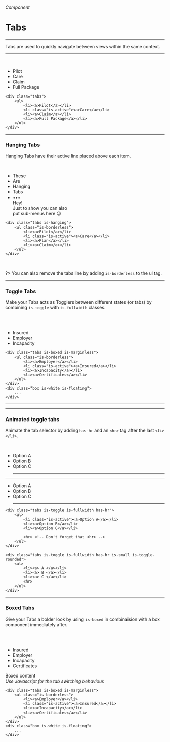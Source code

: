 <h6 class="is-uppercase has-text-grey has-text-weight-medium">Component</h6><h1 class="title is-family-secondary">Tabs</h1>
<hr class="is-visible is-size-3">
<p class="subtitle is-4 is-family-secondary">
    <span class="has-text-weight-semibold">Tabs</span> are used to quickly navigate between views within the same context.
</p>
<hr class="is-visible is-size-3"><br>

<div class="box has-background-white-bis is-marginless is-large">
    <div class="tabs">
        <ul>
            <li><a>Pilot</a></li>
            <li><a>Care</a></li>
            <li><a>Claim</a></li>
            <li class="is-active"><a>Full Package</a></li>
        </ul>
    </div>
</div>

    <div class="tabs">
        <ul>
            <li><a>Pilot</a></li>
            <li class="is-active"><a>Care</a></li>
            <li><a>Claim</a></li>
            <li><a>Full Package</a></li>
        </ul>
    </div>
<hr class="is-visible is-size-1">

<h3 class="title"><strong>Hanging Tabs</strong></h3>

Hanging Tabs have their active line placed above each item.

<br>

<div class="box has-background-white-bis is-marginless is-medium" style="padding-top: 0;">
    <div class="tabs is-hanging">
        <ul class="is-borderless">
            <li><a>These</a></li>
            <li><a>Are</a></li>
            <li class="is-active"><a>Hanging</a></li>
            <li><a>Tabs</a></li>
            <li>
                <a class="dropdown is-hoverable is-iconless has-arrow">
                    <div class="dropdown-trigger">•••</div>
                    <div class="dropdown-menu is-paddingless">
                        <div class="box is-white is-floating">Hey!<div class="subtitle is-6 has-text-grey">Just to show you can also<br>put sub-menus here 😉</div></div>
                    </div>
                </a>
            </li>
        </ul>
    </div>
</div>

    <div class="tabs is-hanging">
        <ul class="is-borderless">
            <li><a>Pilot</a></li>
            <li class="is-active"><a>Care</a></li>
            <li><a>Plan</a></li>
            <li><a>Claim</a></li>
        </ul>
    </div>
<br>

?> You can also remove the tabs line by adding `is-borderless` to the ul tag.

<hr class="is-visible is-size-1">

<h3 class="title"><strong>Toggle Tabs</strong></h3>

Make your Tabs acts as Togglers between different states (or tabs) by combining `is-toggle` with `is-fullwidth` classes.

<br><br>

<div class="box has-background-white-bis is-large is-marginless">
    <div class="tabs is-toggle is-fullwidth is-toggle-rounded">
        <ul>
            <li class="is-active"><a>Insured</a>
            </li><li><a>Employer</a></li>
            <li><a>Incapacity</a></li>
        </ul>
    </div>
</div>

    <div class="tabs is-boxed is-marginless">
        <ul class="is-borderless">
            <li><a>Employer</a></li>
            <li class="is-active"><a>Insured</a></li>
            <li><a>Incapacity</a></li>
            <li><a>Certificates</a></li>
        </ul>
    </div>
    <div class="box is-white is-floating">
        ...
    </div>

<hr>

<hr class="is-visible is-size-1">

<h3 class="title"><strong>Animated toggle tabs</strong></h3>

Animate the tab selector by adding `has-hr` and an `<hr>` tag after the last `<li></li>`.

<br>

<div class="box has-background-white-bis is-large is-marginless">
    <div class="tabs is-toggle is-fullwidth has-hr">
        <ul>
            <li id="js-tab-1" class="is-active"><a onclick="toggleTab(1)">Option A</a></li>
            <li id="js-tab-2" class=""><a onclick="toggleTab(2)">Option B</a></li>
            <li id="js-tab-3" class=""><a onclick="toggleTab(3)">Option C</a></li>
            <hr>
        </ul>
    </div>
    <hr>
    <div class="tabs is-toggle is-fullwidth has-hr is-small is-toggle-rounded">
        <ul>
            <li id="js-tab-4" class="is-active"><a onclick="toggleTab(4)">Option A</a></li>
            <li id="js-tab-5" class=""><a onclick="toggleTab(5)">Option B</a></li>
            <li id="js-tab-6" class=""><a onclick="toggleTab(6)">Option C</a></li>
            <hr>
        </ul>
    </div>
</div>

    <div class="tabs is-toggle is-fullwidth has-hr">
        <ul>
            <li class="is-active"><a>Option A</a></li>
            <li><a>Option B</a></li>
            <li><a>Option C</a></li>
            
            <hr> <!-- Don't forget that <hr> -->
        </ul>
    </div>
    
    <div class="tabs is-toggle is-fullwidth has-hr is-small is-toggle-rounded">
        <ul>
            <li><a> A </a></li>
            <li><a> B </a></li>
            <li><a> C </a></li>
            <hr>
        </ul>
    </div>

<hr class="is-visible is-size-1">

<h3 class="title"><strong>Boxed Tabs</strong></h3>

Give your Tabs a bolder look by using `is-boxed` in combinaision with a box component immediately after.

<br><br>

<div class="box has-background-white-bis is-large is-marginless">
    <div class="tabs is-boxed is-marginless is-centered">
        <ul class="is-borderless">
            <li class="is-active"><a>Insured</a>
            </li><li><a>Employer</a></li>
            <li><a>Incapacity</a></li>
            <li><a>Certificates</a></li>
        </ul>
    </div>
    <div class="box is-white is-large is-bordered has-text-grey-dark">
        Boxed content<br><i>Use Javascript for the tab switching behaviour.</i>
    </div>
</div>

    <div class="tabs is-boxed is-marginless">
        <ul class="is-borderless">
            <li><a>Employer</a></li>
            <li class="is-active"><a>Insured</a></li>
            <li><a>Incapacity</a></li>
            <li><a>Certificates</a></li>
        </ul>
    </div>
    <div class="box is-white is-floating">
        ...
    </div>
